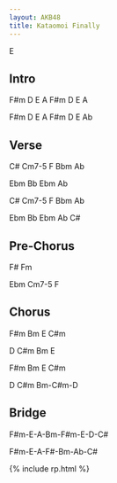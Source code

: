 ```yaml
---
layout: AKB48
title: Kataomoi Finally
---
```

E 

## Intro 
F#m D E A F#m D E A 

F#m D E A F#m D E Ab 

## Verse 
C# Cm7-5 F Bbm Ab 

Ebm Bb Ebm Ab 

C# Cm7-5 F Bbm Ab 

Ebm Bb Ebm Ab C# 

## Pre-Chorus 
F# Fm 

Ebm Cm7-5 F 

## Chorus 
F#m Bm E C#m 

D C#m Bm E 

F#m Bm E C#m 

D C#m Bm-C#m-D 

## Bridge 
F#m-E-A-Bm-F#m-E-D-C# 

F#m-E-A-F#-Bm-Ab-C# 

{% include rp.html %}

